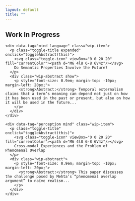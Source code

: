 ```yaml
---
layout: default
title: ""
---
```

<html lang="en">
<head>
  <meta charset="UTF-8" />
  <meta name="viewport" content="width=device-width, initial-scale=1.0"/>
  <style>
    * {
      box-sizing: border-box;
    }

    html, body {
      margin: 0;
      padding: 0;
      font-family: 'Georgia', serif;
      overflow-x: hidden;
      font-size: 16.5px;
    }

    a {
      text-decoration: none;
      color: darkblue;
    }

    a:hover {
      text-decoration: underline;
    }

    .container {
      display: flex;
      width: 100vw;
      padding-left: 10px;
      padding-right: 10px;
      gap: 20px;
      transform: translateX(-220px) scale(0.8);
      transform-origin: top left;
    }

    .left, .center, .right {
      padding-top: 10px;
      padding-bottom: 10px;
    }

    .left {
      flex: 1;
      min-width: 220px;
    }

    .center {
      flex: 2;
      min-width: 400px;
    }

    .right {
      flex: 1.2;
      min-width: 250px;
    }

    img.profile-photo {
      max-width: 100%;
      height: auto;
      border-radius: 10px;
      margin-bottom: 20px;
    }

    section {
      margin-bottom: 30px;
    }

    @media screen and (max-width: 900px) {
      .container {
        flex-direction: column;
        padding-left: 10px;
        padding-right: 10px;
      }

      .left, .center, .right {
        width: 100%;
      }

      .center {
        min-width: auto;
      }
    }

    .toggle-title {
      cursor: pointer;
      font-weight: 500;
      display: flex;
      align-items: center;
      gap: 8px;
      font-size: 1em;
      color: #444;
      transition: color 0.3s ease;
      user-select: none;
      padding: 5px 0;
    }

    .toggle-title:hover {
      color: #000;
    }

    .toggle-icon {
      width: 14px;
      height: 14px;
      transition: transform 0.3s ease;
      transform: rotate(0deg);
    }

    .toggle-title.expanded .toggle-icon {
      transform: rotate(90deg);
    }

    .wip-abstract {
      max-height: 0;
      overflow: hidden;
      opacity: 0;
      transition: max-height 0.4s ease, opacity 0.3s ease;
      color: #777;
    }

    .wip-abstract.show {
      max-height: 1000px;
      opacity: 1;
    }
  </style>
</head>
<body>
  <!-- 页面结构保持不变，只折叠功能升级 -->

  <!-- 中栏 Work In Progress 部分示例 -->
  <section id="wip-section">
    <h2>Work In Progress</h2>
    <div style="margin: 10px 0;" id="wip-tags"></div>

    <div data-tag="mind language" class="wip-item">
      <p class="toggle-title expanded" onclick="toggleAbstract(this)">
        <svg class="toggle-icon" viewBox="0 0 20 20" fill="currentColor"><path d="M6 4l8 6-8 6V4z"/></svg>
        Do Semantic Properties Involve the Future?
      </p>
      <div class="wip-abstract show">
        <p style="font-size: 0.9em; margin-top: -10px; margin-left: 20px;">
          <strong>Abstract:</strong> Temporal externalism claims that a term’s meaning can depend not just on how it has been used in the past or present, but also on how it will be used in the future... 
        </p>
      </div>
    </div>

    <div data-tag="perception mind" class="wip-item">
      <p class="toggle-title" onclick="toggleAbstract(this)">
        <svg class="toggle-icon" viewBox="0 0 20 20" fill="currentColor"><path d="M6 4l8 6-8 6V4z"/></svg>
        Cross-modal Experiences and the Problem of Phenomenal Overlap
      </p>
      <div class="wip-abstract">
        <p style="font-size: 0.9em; margin-top: -10px; margin-left: 20px;">
          <strong>Abstract:</strong> This paper discusses the challenge posed by Mehta’s “phenomenal overlap argument” to naïve realism...
        </p>
      </div>
    </div>
  </section>

  <script>
    function toggleAbstract(element) {
      const abstract = element.nextElementSibling;
      const isVisible = abstract.classList.contains('show');
      element.classList.toggle('expanded', !isVisible);
      abstract.classList.toggle('show', !isVisible);
    }
  </script>
</body>
</html>
